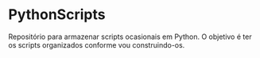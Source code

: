 # PythonScripts
 Repositório para armazenar scripts ocasionais em Python. O objetivo é ter os scripts organizados conforme vou construindo-os.
